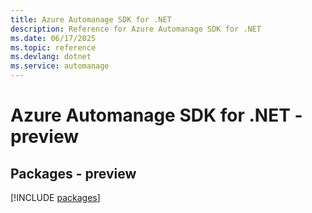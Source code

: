 ```yaml
---
title: Azure Automanage SDK for .NET
description: Reference for Azure Automanage SDK for .NET
ms.date: 06/17/2025
ms.topic: reference
ms.devlang: dotnet
ms.service: automanage
---
```

# Azure Automanage SDK for .NET - preview
## Packages - preview
[!INCLUDE [packages](automanage-index.md)]